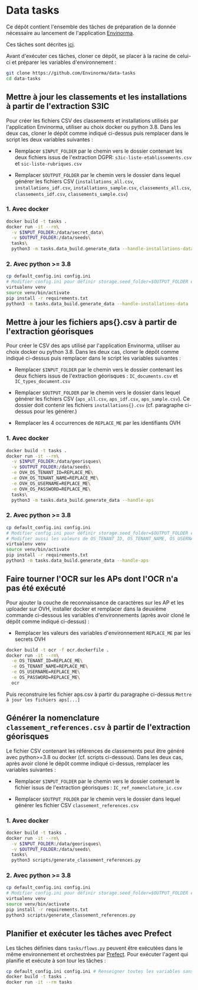 # Data tasks

Ce dépôt contient l'ensemble des tâches de préparation de la donnée nécessaire au lancement de l'application [Envinorma](https://github.com/Envinorma/envinorma-web).

Ces tâches sont décrites [ici](https://envinorma.github.io/architecture/schema_fonctionnel).

Avant d'exécuter ces tâches, cloner ce dépôt, se placer à la racine de celui-ci et préparer les variables d'environnement :

```sh
git clone https://github.com/Envinorma/data-tasks
cd data-tasks
```

## Mettre à jour les classements et les installations à partir de l'extraction S3IC

Pour créer les fichiers CSV des classements et installations utilisés par l'application Envinorma, utiliser au choix docker ou python 3.8. Dans les deux cas, cloner le dépôt comme indiqué ci-dessus puis remplacer dans le script les deux variables suivantes :

- Remplacer `$INPUT_FOLDER` par le chemin vers le dossier contenant les deux fichiers issus de l'extraction DGPR: `s3ic-liste-etablissements.csv` et `sic-liste-rubriques.csv`

- Remplacer `$OUTPUT_FOLDER` par le chemin vers le dossier dans lequel générer les fichiers CSV (`installations_all.csv`, `installations_idf.csv`, `installations_sample.csv`, `classements_all.csv`, `classements_idf.csv`, `classements_sample.csv`)

### 1. Avec docker

```sh
docker build -t tasks .
docker run -it --rm\
  -v $INPUT_FOLDER:/data/secret_data\
  -v $OUTPUT_FOLDER:/data/seeds\
  tasks\
  python3 -m tasks.data_build.generate_data --handle-installations-data
```

### 2. Avec python >= 3.8

```sh
cp default_config.ini config.ini
# Modifier config.ini pour définir storage.seed_folder=$OUTPUT_FOLDER et storage.secret_data_folder=$INPUT_FOLDER
virtualenv venv
source venv/bin/activate
pip install -r requirements.txt
python3 -m tasks.data_build.generate_data --handle-installations-data
```

## Mettre à jour les fichiers aps{}.csv à partir de l'extraction géorisques

Pour créer le CSV des aps utilisé par l'application Envinorma, utiliser au choix docker ou python 3.8. Dans les deux cas, cloner le dépôt comme indiqué ci-dessus puis remplacer dans le script les variables suivantes :

- Remplacer `$INPUT_FOLDER` par le chemin vers le dossier contenant les deux fichiers issus de l'extraction géorisques : `IC_documents.csv` et `IC_types_document.csv`

- Remplacer `$OUTPUT_FOLDER` par le chemin vers le dossier dans lequel générer les fichiers CSV (`aps_all.csv`, `aps_idf.csv`, `aps_sample.csv`). Ce dossier doit contenir les fichiers `installations{}.csv` (cf. paragraphe ci-dessus pour les générer.)

- Remplacer les 4 occurrences de `REPLACE_ME` par les identifiants OVH

### 1. Avec docker

```sh
docker build -t tasks .
docker run -it --rm\
  -v $INPUT_FOLDER:/data/georisques\
  -v $OUTPUT_FOLDER:/data/seeds\
  -e OVH_OS_TENANT_ID=REPLACE_ME\
  -e OVH_OS_TENANT_NAME=REPLACE_ME\
  -e OVH_OS_USERNAME=REPLACE_ME\
  -e OVH_OS_PASSWORD=REPLACE_ME\
  tasks\
  python3 -m tasks.data_build.generate_data --handle-aps
```

### 2. Avec python >= 3.8

```sh
cp default_config.ini config.ini
# Modifier config.ini pour définir storage.seed_folder=$OUTPUT_FOLDER et storage.georisques_data_folder=$INPUT_FOLDER
# Modifier aussi les valeurs de OS_TENANT_ID, OS_TENANT_NAME, OS_USERNAME, OS_PASSWORD avec les identifiants OVH
virtualenv venv
source venv/bin/activate
pip install -r requirements.txt
python3 -m tasks.data_build.generate_data --handle-aps
```

## Faire tourner l'OCR sur les APs dont l'OCR n'a pas été exécuté

Pour ajouter la couche de reconnaissance de caractères sur les AP et les uploader sur OVH, installer docker et remplacer dans la deuxième commande ci-dessous les variables d'environnements (après avoir cloné le dépôt comme indiqué ci-dessus) :

- Remplacer les valeurs des variables d'environnement `REPLACE_ME` par les secrets OVH

```sh
docker build -t ocr -f ocr.dockerfile .
docker run -it --rm\
  -e OS_TENANT_ID=REPLACE_ME\
  -e OS_TENANT_NAME=REPLACE_ME\
  -e OS_USERNAME=REPLACE_ME\
  -e OS_PASSWORD=REPLACE_ME\
  ocr
```

Puis reconstruire les fichier aps.csv à partir du paragraphe ci-dessus `Mettre à jour les fichiers aps[...]`

## Générer la nomenclature `classement_references.csv` à partir de l'extraction géorisques

Le fichier CSV contenant les références de classements peut être généré avec python>=3.8 ou docker (cf. scripts ci-dessous). Dans les deux cas, après avoir cloné le dépôt comme indiqué ci-dessus, remplacer les variables suivantes :

- Remplacer `$INPUT_FOLDER` par le chemin vers le dossier contenant le fichier issus de l'extraction géorisques : `IC_ref_nomenclature_ic.csv`

- Remplacer `$OUTPUT_FOLDER` par le chemin vers le dossier dans lequel générer les fichier CSV `classement_references.csv`

### 1. Avec docker

```sh
docker build -t tasks .
docker run -it --rm\
  -v $INPUT_FOLDER:/data/georisques\
  -v $OUTPUT_FOLDER:/data/seeds\
  tasks\
  python3 scripts/generate_classement_references.py
```

### 2. Avec python >= 3.8

```sh
cp default_config.ini config.ini
# Modifier config.ini pour définir storage.seed_folder=$OUTPUT_FOLDER et storage.georisques_data_folder=$INPUT_FOLDER
virtualenv venv
source venv/bin/activate
pip install -r requirements.txt
python3 scripts/generate_classement_references.py
```

## Planifier et exécuter les tâches avec Prefect

Les tâches définies dans `tasks/flows.py` peuvent être exécutées dans le même environnement et orchestrées par [Prefect](http://prefect.io).
Pour exécuter l'agent qui planifie et exécute à son tour les tâches :

```sh
cp default_config.ini config.ini # Renseigner toutes les variables sans valeur par défaut
docker build -t tasks .
docker run -it --rm tasks
```
